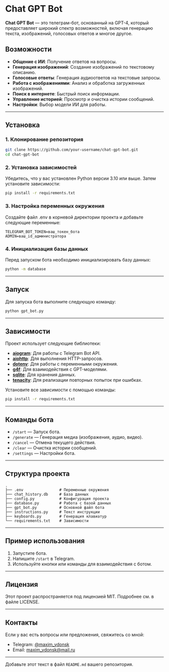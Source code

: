 # Chat GPT Bot

**Chat GPT Bot** — это телеграм-бот, основанный на GPT-4, который предоставляет широкий спектр возможностей, включая генерацию текста, изображений, голосовых ответов и многое другое.

## Возможности

- **Общение с ИИ**: Получение ответов на вопросы.
- **Генерация изображений**: Создание изображений по текстовому описанию.
- **Голосовые ответы**: Генерация аудиоответов на текстовые запросы.
- **Работа с изображениями**: Анализ и обработка загруженных изображений.
- **Поиск в интернете**: Быстрый поиск информации.
- **Управление историей**: Просмотр и очистка истории сообщений.
- **Настройки**: Выбор модели ИИ для работы.

---

## Установка

### 1. Клонирование репозитория

```bash
git clone https://github.com/your-username/chat-gpt-bot.git
cd chat-gpt-bot
```

### 2. Установка зависимостей

Убедитесь, что у вас установлен Python версии 3.10 или выше. Затем установите зависимости:

```bash
pip install -r requirements.txt
```

### 3. Настройка переменных окружения

Создайте файл .env в корневой директории проекта и добавьте следующие переменные:

```env
TELEGRAM_BOT_TOKEN=ваш_токен_бота
ADMIN=ваш_id_администратора
```

### 4. Инициализация базы данных

Перед запуском бота необходимо инициализировать базу данных:

```bash
python -m database
```

---

## Запуск

Для запуска бота выполните следующую команду:

```bash
python gpt_bot.py
```

---

## Зависимости

Проект использует следующие библиотеки:

- **[aiogram](https://docs.aiogram.dev/)**: Для работы с Telegram Bot API.
- **[aiohttp](https://docs.aiohttp.org/)**: Для выполнения HTTP-запросов.
- **[dotenv](https://pypi.org/project/python-dotenv/)**: Для работы с переменными окружения.
- **[g4f](https://github.com/xtekky/g4f)**: Для взаимодействия с GPT-моделями.
- **[sqlite](https://docs.python.org/3/library/sqlite3.html)**: Для хранения данных.
- **[tenacity](https://tenacity.readthedocs.io/)**: Для реализации повторных попыток при ошибках.

Установите все зависимости с помощью команды:

```bash
pip install -r requirements.txt
```

---

## Команды бота

- `/start` — Запуск бота.
- `/generate` — Генерация медиа (изображения, аудио, видео).
- `/cancel` — Отмена текущего действия.
- `/clear` — Очистка истории сообщений.
- `/settings` — Настройки бота.

---

## Структура проекта

```
.
├── .env                # Переменные окружения
├── chat_history.db     # База данных
├── config.py           # Конфигурация проекта
├── database.py         # Работа с базой данных
├── gpt_bot.py          # Основной файл бота
├── instructions.py     # Текст инструкции
├── keyboards.py        # Генерация клавиатур
└── requirements.txt    # Зависимости

```

---

## Пример использования

1. Запустите бота.
2. Напишите `/start` в Telegram.
3. Используйте кнопки или команды для взаимодействия с ботом.

---

## Лицензия

Этот проект распространяется под лицензией MIT. Подробнее см. в файле LICENSE.

---

## Контакты

Если у вас есть вопросы или предложения, свяжитесь со мной:

- Telegram: [@maxim_vdonsk](https://t.me/maxim_vdonsk)
- Email: maxim_vdonsk@mail.ru

--- 

Добавьте этот текст в файл `README.md` вашего репозитория.
